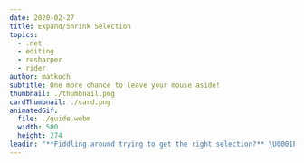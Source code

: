 ```yaml
---
date: 2020-02-27
title: Expand/Shrink Selection
topics:
  - .net
  - editing
  - resharper
  - rider
author: matkoch
subtitle: One more chance to leave your mouse aside!
thumbnail: ./thumbnail.png
cardThumbnail: ./card.png
animatedGif:
  file: ./guide.webm
  width: 500
  height: 274
leadin: "**Fiddling around trying to get the right selection?** \U0001F62D\n\nUsing the `Expand Selection` and `Shrink Selection` actions is an effective way to select the right text fragments. Knowing how CSharp, JSON, XML, and other formats syntactically work, they will always lead us to the next logical element or construct. For instance, we can easily select strings, block statements, methods/classes, JSON properties, or just text paragraphs. This naturally improves how we can introduce variables, move code blocks, or just fix a typo in a single word.\n\nShrinking a selection works context-sensitive, meaning that if we accidentally expanded too much, we can easily go back to the previous selection.\n\nNote that **Editor | General | Typing Assistance | Use CamelHumps** can be enabled to treat camel-humps in single words as a next selection target.\n\nWhile technically possible, we strongly advice not to use this shortcut to select a whole file. Please consider `Ctrl+A` for that matter. \U0001F605\n"
---
```


